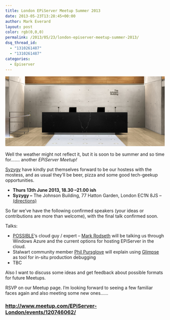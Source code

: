 ```yaml
---
title: London EPiServer Meetup Summer 2013
date: 2013-05-23T13:28:45+00:00
author: Mark Everard
layout: post
color: rgb(0,0,0)
permalink: /2013/05/23/london-episerver-meetup-summer-2013/
dsq_thread_id:
  - "1310261487"
  - "1310261487"
categories:
  - Episerver
---
```

![The Johnson Building](/assets/uploads/2013/05/the_johnson_building_01.jpg)

Well the weather might not reflect it, but it is soon to be summer and so time for&#8230;&#8230;. another _EPiServer Meetup!_

[Syzygy](http://www.syzygy.co.uk/) have kindly put themselves forward to be our hostess with the mostess, and as usual they&#8217;ll be beer, pizza and some good tech-geekup opportunities.

* **Thurs 13th June 2013, 18.30 –21.00 ish** 
* **Syzygy –** The Johnson Building, 77 Hatton Garden, London EC1N 8JS &#8211; <a title="Syzygy - London" href="http://www.syzygy.co.uk/contact" target="_blank">(directions)</a>

So far we&#8217;ve have the following confirmed speakers (your ideas or contributions are more than welcome), with the final talk confirmed soon.

Talks:

* <a title="POSSIBLE" href="http://www.possible.com/" target="_blank">POSSIBLE</a>&#8216;s cloud guy / expert &#8211; <a title="Mark Rodseth at Slideshare" href="http://www.slideshare.net/markrodseth/ravendb-presentation" target="_blank">Mark Rodseth</a> will be talking us through Windows Azure and the current options for hosting EPiServer in the cloud.
* Stalwart community member <a title="Phil Pursglove on Twitter" href="https://twitter.com/philpursglove" target="_blank">Phil Pursglove</a> will explain using <a title="Glimpse" href="http://getglimpse.com/Talk" target="_blank">Glimpse</a> as tool for in-situ production debugging
* TBC

Also I want to discuss some ideas and get feedback about possible formats for future Meetups.

RSVP on our Meetup page. I&#8217;m looking forward to seeing a few familiar faces again and also meeting some new ones&#8230;&#8230;

### <http://www.meetup.com/EPiServer-London/events/120746062/>
